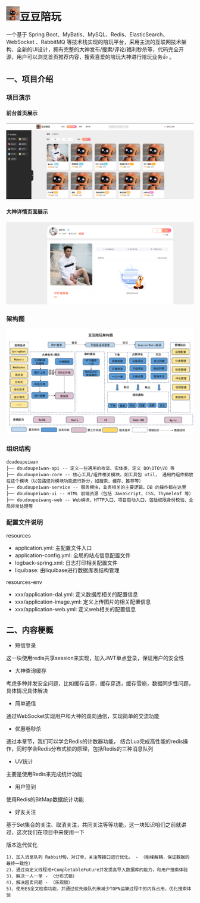 #   <img src="https://github.com/HsiuChi/doudou-peiwan-master/blob/master/msg/20240522160140.jpg" width="36px">豆豆陪玩

一个基于 Spring Boot、MyBatis、MySQL、Redis、ElasticSearch、WebSocket 、RabbitMQ 等技术栈实现的陪玩平台，采用主流的互联网技术架构、全新的UI设计，拥有完整的大神发布/搜索/评论/福利秒杀等，代码完全开源，用户可以浏览首页推荐内容，搜索喜爱的陪玩大神进行陪玩业务👍 。

## 一、项目介绍

### 项目演示
#### 前台首页展示
![image](https://github.com/HsiuChi/doudou-peiwan-master/blob/master/msg/20240521152513.jpg)

#### 大神详情页面展示
![image](https://github.com/HsiuChi/doudou-peiwan-master/blob/master/msg/20240821155824.png)

### 架构图
![image](https://github.com/HsiuChi/doudou-peiwan-master/blob/master/msg/20240601154249.png)

### 组织结构
```
doudoupeiwan
├── doudoupeiwan-api -- 定义一些通用的枚举、实体类，定义 DO\DTO\VO 等
├── doudoupeiwan-core -- 核心工具/组件相关模块，如工具包 util， 通用的组件都放在这个模块（以包路径对模块功能进行拆分，如搜索、缓存、推荐等）
├── doudoupeiwan-service -- 服务模块，业务相关的主要逻辑，DB 的操作都在这里
├── doudoupeiwan-ui -- HTML 前端资源（包括 JavaScript、CSS、Thymeleaf 等）
├── doudoupeiwang-web -- Web模块、HTTP入口、项目启动入口，包括权限身份校验、全局异常处理等
```

### 配置文件说明
resources
- application.yml: 主配置文件入口
- application-config.yml: 全局的站点信息配置文件
- logback-spring.xml: 日志打印相关配置文件
- liquibase: 由liquibase进行数据库表结构管理
  
resources-env
- xxx/application-dal.yml: 定义数据库相关的配置信息
- xxx/application-image.yml: 定义上传图片的相关配置信息
- xxx/application-web.yml: 定义web相关的配置信息
  

## 二、内容梗概
* 短信登录

这一块使用redis共享session来实现，加入JWT单点登录，保证用户的安全性

* 大神查询缓存

考虑多种并发安全问题，比如缓存击穿，缓存穿透，缓存雪崩，数据同步性问题，具体情况具体解决

* 简单通信

通过WebSocket实现用户和大神的双向通信，实现简单的交流功能

* 优惠卷秒杀

通过本章节，我们可以学会Redis的计数器功能， 结合Lua完成高性能的redis操作，同时学会Redis分布式锁的原理，包括Redis的三种消息队列

* UV统计

主要是使用Redis来完成统计功能

* 用户签到

使用Redis的BitMap数据统计功能

* 好友关注

基于Set集合的关注、取消关注，共同关注等等功能，这一块知识咱们之前就讲过，这次我们在项目中来使用一下

版本迭代优化
```
1)、加入消息队列 RabbitMQ，对订单，关注等接口进行优化。 - （削峰解耦，保证数据的最终一致性）
2)、通过自定义线程池+CompletableFuture并发提高导入数据库的能力，和用户搜索体验
3)、解决一人一单 - （分布式锁）
4)、解决超卖问题 - （乐观锁）
5)、使用ES全文检索功能，并通过优先级队列来减少TOPN运算过程中的内存占用，优化搜索体验
```
